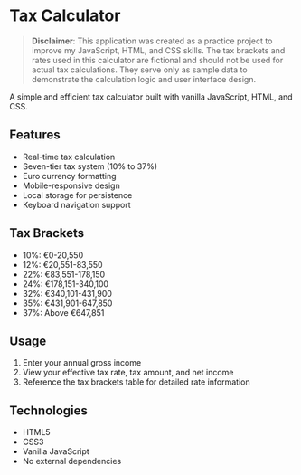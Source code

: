# Tax Calculator

> **Disclaimer**: This application was created as a practice project to improve my JavaScript, HTML, and CSS skills. The tax brackets and rates used in this calculator are fictional and should not be used for actual tax calculations. They serve only as sample data to demonstrate the calculation logic and user interface design.

A simple and efficient tax calculator built with vanilla JavaScript, HTML, and CSS.

## Features

- Real-time tax calculation
- Seven-tier tax system (10% to 37%)
- Euro currency formatting
- Mobile-responsive design
- Local storage for persistence
- Keyboard navigation support

## Tax Brackets

- 10%: €0-20,550
- 12%: €20,551-83,550
- 22%: €83,551-178,150
- 24%: €178,151-340,100
- 32%: €340,101-431,900
- 35%: €431,901-647,850
- 37%: Above €647,851

## Usage

1. Enter your annual gross income
2. View your effective tax rate, tax amount, and net income
3. Reference the tax brackets table for detailed rate information

## Technologies

- HTML5
- CSS3
- Vanilla JavaScript
- No external dependencies
